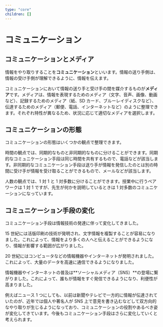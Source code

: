 ```yaml
---
type: "core"
children: []
---
```


# コミュニケーション

## コミュニケーションとメディア

情報をやり取りすることを**コミュニケーション**といいます。情報の送り手側は、情報の受け手側が理解できるように、情報を伝えます。

コミュニケーションにおいて情報の送り手と受け手の間を媒介するものが**メディア**です。メディアは、情報を表現するためのメディア（文字、音声、画像、動画など）、記録するためのメディア（紙、SD カード、ブルーレイディスクなど）、伝達するためのメディア（郵便、電話、インターネットなど）のように整理できます。それぞれ特性が異なるため、状況に応じて適切なメディアを選択します。

## コミュニケーションの形態

コミュニケーションの形態はいくつかの観点で整理できます。

時間の観点では、同期的なものと非同期的なものに分けることができます。同期的なコミュニケーション手段は同じ時間を共有するもので、電話などが該当します。非同期的なコミュニケーション手段は送り手が情報を発信したのとは別の時間に受け手が情報を受け取ることができるもので、メールなどが該当します。

人数の観点では、1 対 1 と 1 対多数に分けることができます。授業中に行うペアワークは 1 対 1 ですが、先生が何かを説明しているときは 1 対多数のコミュニケーションになっています。

## コミュニケーション手段の変化

コミュニケーション手段は情報技術の発達に伴って変化してきました。

15 世紀には活版印刷の技術が発明され、文字情報を複製することが容易になりました。これによって、情報をより多くの人へと伝えることができるようになり、情報が影響する範囲が広がりました。

20 世紀にはコンピュータなどの情報機器やインターネットが発明されました。これによって、大量のデータを高速に通信できるようになりました。

情報機器やインターネットの普及は**ソーシャルメディア（SNS）**の登場に繋がりました。これによって、誰もが情報をすぐ発信できるようになり、利便性が高まりました。

例えばニュース 1 つにしても、以前は新聞やテレビで一方的に情報が伝達されていたのが、近年では個人や著名人が SNS 上で意見を書き込むなどして双方向的なやり取りが生じるようになっており、コミュニケーションの役割やあるべき姿が変化してきています。今後もコミュニケーション手段はさらに変化していくと考えられます。

